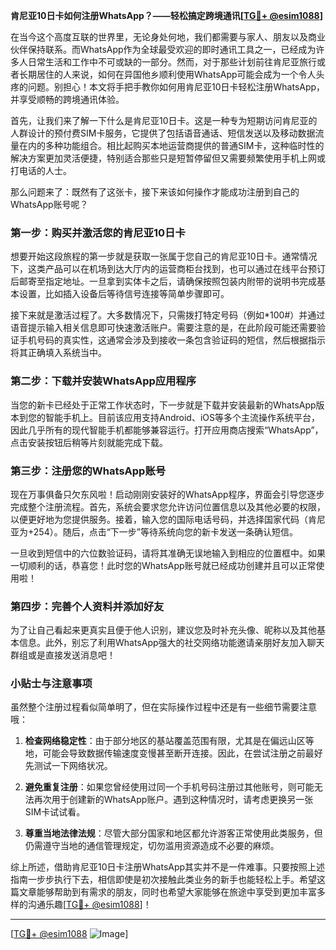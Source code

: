 **肯尼亚10日卡如何注册WhatsApp？——轻松搞定跨境通讯[[TG💪+ @esim1088](https://t.me/s/esim1088)]**

在当今这个高度互联的世界里，无论身处何地，我们都需要与家人、朋友以及商业伙伴保持联系。而WhatsApp作为全球最受欢迎的即时通讯工具之一，已经成为许多人日常生活和工作中不可或缺的一部分。然而，对于那些计划前往肯尼亚旅行或者长期居住的人来说，如何在异国他乡顺利使用WhatsApp可能会成为一个令人头疼的问题。别担心！本文将手把手教你如何用肯尼亚10日卡轻松注册WhatsApp，并享受顺畅的跨境通讯体验。

首先，让我们来了解一下什么是肯尼亚10日卡。这是一种专为短期访问肯尼亚的人群设计的预付费SIM卡服务，它提供了包括语音通话、短信发送以及移动数据流量在内的多种功能组合。相比起购买本地运营商提供的普通SIM卡，这种临时性的解决方案更加灵活便捷，特别适合那些只是短暂停留但又需要频繁使用手机上网或打电话的人士。

那么问题来了：既然有了这张卡，接下来该如何操作才能成功注册到自己的WhatsApp账号呢？

### 第一步：购买并激活您的肯尼亚10日卡

想要开始这段旅程的第一步就是获取一张属于您自己的肯尼亚10日卡。通常情况下，这类产品可以在机场到达大厅内的运营商柜台找到，也可以通过在线平台预订后邮寄至指定地址。一旦拿到实体卡之后，请确保按照包装内附带的说明书完成基本设置，比如插入设备后等待信号连接等简单步骤即可。

接下来就是激活过程了。大多数情况下，只需拨打特定号码（例如*100#）并通过语音提示输入相关信息即可快速激活账户。需要注意的是，在此阶段可能还需要验证手机号码的真实性，这通常会涉及到接收一条包含验证码的短信，然后根据指示将其正确填入系统当中。

### 第二步：下载并安装WhatsApp应用程序

当您的新卡已经处于正常工作状态时，下一步就是下载并安装最新的WhatsApp版本到您的智能手机上。目前该应用支持Android、iOS等多个主流操作系统平台，因此几乎所有的现代智能手机都能够兼容运行。打开应用商店搜索“WhatsApp”，点击安装按钮后稍等片刻就能完成下载。

### 第三步：注册您的WhatsApp账号

现在万事俱备只欠东风啦！启动刚刚安装好的WhatsApp程序，界面会引导您逐步完成整个注册流程。首先，系统会要求您允许访问位置信息以及其他必要的权限，以便更好地为您提供服务。接着，输入您的国际电话号码，并选择国家代码（肯尼亚为+254）。随后，点击“下一步”等待系统向您的新卡发送一条确认短信。

一旦收到短信中的六位数验证码，请将其准确无误地输入到相应的位置框中。如果一切顺利的话，恭喜您！此时您的WhatsApp账号就已经成功创建并且可以正常使用啦！

### 第四步：完善个人资料并添加好友

为了让自己看起来更真实且便于他人识别，建议您及时补充头像、昵称以及其他基本信息。此外，别忘了利用WhatsApp强大的社交网络功能邀请亲朋好友加入聊天群组或是直接发送消息吧！

### 小贴士与注意事项

虽然整个注册过程看似简单明了，但在实际操作过程中还是有一些细节需要注意哦：

1. **检查网络稳定性**：由于部分地区的基站覆盖范围有限，尤其是在偏远山区等地，可能会导致数据传输速度变慢甚至断开连接。因此，在尝试注册之前最好先测试一下网络状况。
   
2. **避免重复注册**：如果您曾经使用过同一个手机号码注册过其他账号，则可能无法再次用于创建新的WhatsApp账户。遇到这种情况时，请考虑更换另一张SIM卡试试看。

3. **尊重当地法律法规**：尽管大部分国家和地区都允许游客正常使用此类服务，但仍需遵守当地的通信管理规定，切勿滥用资源造成不必要的麻烦。

综上所述，借助肯尼亚10日卡注册WhatsApp其实并不是一件难事。只要按照上述指南一步步执行下去，相信即使是初次接触此类业务的新手也能轻松上手。希望这篇文章能够帮助到有需求的朋友，同时也希望大家能够在旅途中享受到更加丰富多样的沟通乐趣[[TG💪+ @esim1088](https://t.me/s/esim1088)]！

---

[[TG💪+ @esim1088](https://t.me/s/esim1088) ![Image](https://i.postimg.cc/4NQfJmqS/Snipaste-2025-05-13-00-14-12.png)]